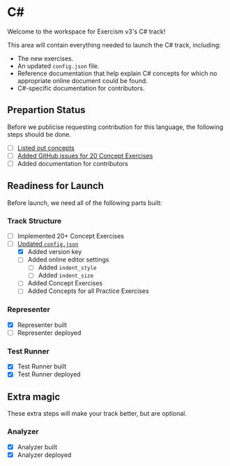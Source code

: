 # C&#35;

Welcome to the workspace for Exercism v3's C# track!

This area will contain everything needed to launch the C# track, including:

- The new exercises.
- An updated `config.json` file.
- Reference documentation that help explain C# concepts for which no appropriate online document could be found.
- C#-specific documentation for contributors.

## Prepartion Status

Before we publicise requesting contribution for this language, the following steps should be done.

- [ ] [Listed out concepts](../../docs/determining-concepts.md)
- [ ] [Added GitHub issues for 20 Concept Exercises](../../docs/maintainers/writing-a-concept-exercise-github-issue.md)
- [ ] Added documentation for contributors

## Readiness for Launch

Before launch, we need all of the following parts built:

### Track Structure

- [ ] Implemented 20+ Concept Exercises
- [ ] [Updated `config.json`](https://github.com/iHiD/v3/blob/master/docs/maintainers/README.md#migrating-your-configjson-files)
  - [x] Added version key
  - [ ] Added online editor settings
    - [ ] Added `indent_style`
    - [ ] Added `indent_size`
  - [ ] Added Concept Exercises
  - [ ] Added Concepts for all Practice Exercises

### Representer

- [x] Representer built
- [ ] Representer deployed

### Test Runner

- [x] Test Runner built
- [x] Test Runner deployed

## Extra magic

These extra steps will make your track better, but are optional.

### Analyzer

- [x] Analyzer built
- [x] Analyzer deployed
